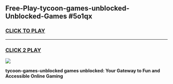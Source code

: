
## Free-Play-tycoon-games-unblocked-Unblocked-Games #5o1qx
<h3>
<a href="https://news.freeplayer.one?title=tycoon-games-unblocked&ref=8M">CLICK TO PLAY</a></h3>
<hr>

<h3>
<a href="https://news.freeplayer.one?title=tycoon-games-unblocked&ref=8M">CLICK 2 PLAY</a>
  
</h3>

<a href="https://news.freeplayer.one?title=tycoon-games-unblocked&ref=8M"><img src="https://clearcache.store/games.png"></a>


**tycoon-games-unblocked games unblocked: Your Gateway to Fun and Accessible Online Gaming**
